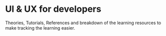 # UI & UX for developers
Theories, Tutorials, References and breakdown of the learning resources to make tracking the learning easier.
